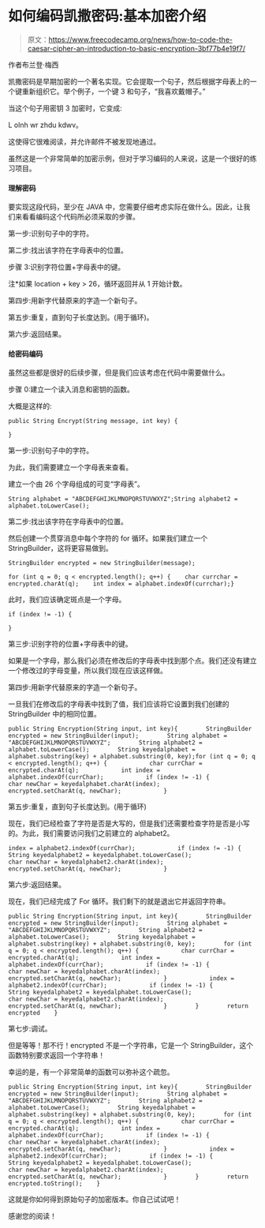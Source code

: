 # 如何编码凯撒密码:基本加密介绍

> 原文：<https://www.freecodecamp.org/news/how-to-code-the-caesar-cipher-an-introduction-to-basic-encryption-3bf77b4e19f7/>

作者布兰登·梅西

凯撒密码是早期加密的一个著名实现。它会提取一个句子，然后根据字母表上的一个键重新组织它。举个例子，一个键 3 和句子，“我喜欢戴帽子。”

当这个句子用密钥 3 加密时，它变成:

L olnh wr zhdu kdwv。

这使得它很难阅读，并允许邮件不被发现地通过。

虽然这是一个非常简单的加密示例，但对于学习编码的人来说，这是一个很好的练习项目。

#### 理解密码

要实现这段代码，至少在 JAVA 中，您需要仔细考虑实际在做什么。因此，让我们来看看编码这个代码所必须采取的步骤。

第一步:识别句子中的字符。

第二步:找出该字符在字母表中的位置。

步骤 3:识别字符位置+字母表中的键。

注*如果 location + key > 26，循环返回并从 1 开始计数。

第四步:用新字代替原来的字造一个新句子。

第五步:重复，直到句子长度达到。(用于循环)。

第六步:返回结果。

#### 给密码编码

虽然这些都是很好的后续步骤，但是我们应该考虑在代码中需要做什么。

步骤 0:建立一个读入消息和密钥的函数。

大概是这样的:

```
public String Encrypt(String message, int key) {
```

```
}
```

第一步:识别句子中的字符。

为此，我们需要建立一个字母表来查看。

建立一个由 26 个字母组成的可变“字母表”。

```
String alphabet = "ABCDEFGHIJKLMNOPQRSTUVWXYZ";String alphabet2 = alphabet.toLowerCase();
```

第二步:找出该字符在字母表中的位置。

然后创建一个贯穿消息中每个字符的 for 循环。如果我们建立一个 StringBuilder，这将更容易做到。

```
StringBuilder encrypted = new StringBuilder(message);
```

```
for (int q = 0; q < encrypted.length(); q++) {    char currchar = encrypted.charAt(q);    int index = alphabet.indexOf(currchar);}
```

此时，我们应该确定斑点是一个字母。

```
if (index != -1) {
```

```
} 
```

第三步:识别字符的位置+字母表中的键。

如果是一个字母，那么我们必须在修改后的字母表中找到那个点。我们还没有建立一个修改过的字母变量，所以我们现在应该这样做。

第四步:用新字代替原来的字造一个新句子。

一旦我们在修改后的字母表中找到了值，我们应该将它设置到我们创建的 StringBuilder 中的相同位置。

```
public String Encryption(String input, int key){        StringBuilder encrypted = new StringBuilder(input);        String alphabet = "ABCDEFGHIJKLMNOPQRSTUVWXYZ";        String alphabet2 = alphabet.toLowerCase();        String keyedalphabet = alphabet.substring(key) + alphabet.substring(0, key);for (int q = 0; q < encrypted.length(); q++) {            char currChar = encrypted.charAt(q);            int index = alphabet.indexOf(currChar);            if (index != -1) {                char newChar = keyedalphabet.charAt(index);                encrypted.setCharAt(q, newChar);            }
```

第五步:重复，直到句子长度达到。(用于循环)

现在，我们已经检查了字符是否是大写的，但是我们还需要检查字符是否是小写的。为此，我们需要访问我们之前建立的 alphabet2。

```
index = alphabet2.indexOf(currChar);            if (index != -1) {                String keyedalphabet2 = keyedalphabet.toLowerCase();                char newChar = keyedalphabet2.charAt(index);                encrypted.setCharAt(q, newChar);            }
```

第六步:返回结果。

现在，我们已经完成了 For 循环。我们剩下的就是退出它并返回字符串。

```
public String Encryption(String input, int key){        StringBuilder encrypted = new StringBuilder(input);        String alphabet = "ABCDEFGHIJKLMNOPQRSTUVWXYZ";        String alphabet2 = alphabet.toLowerCase();        String keyedalphabet = alphabet.substring(key) + alphabet.substring(0, key);        for (int q = 0; q < encrypted.length(); q++) {            char currChar = encrypted.charAt(q);            int index = alphabet.indexOf(currChar);            if (index != -1) {                char newChar = keyedalphabet.charAt(index);                encrypted.setCharAt(q, newChar);            }            index = alphabet2.indexOf(currChar);            if (index != -1) {                String keyedalphabet2 = keyedalphabet.toLowerCase();                char newChar = keyedalphabet2.charAt(index);                encrypted.setCharAt(q, newChar);            }        }        return encrypted    }
```

第七步:调试。

但是等等！那不行！encrypted 不是一个字符串，它是一个 StringBuilder，这个函数特别要求返回一个字符串！

幸运的是，有一个非常简单的函数可以弥补这个疏忽。

```
public String Encryption(String input, int key){        StringBuilder encrypted = new StringBuilder(input);        String alphabet = "ABCDEFGHIJKLMNOPQRSTUVWXYZ";        String alphabet2 = alphabet.toLowerCase();        String keyedalphabet = alphabet.substring(key) + alphabet.substring(0, key);        for (int q = 0; q < encrypted.length(); q++) {            char currChar = encrypted.charAt(q);            int index = alphabet.indexOf(currChar);            if (index != -1) {                char newChar = keyedalphabet.charAt(index);                encrypted.setCharAt(q, newChar);            }            index = alphabet2.indexOf(currChar);            if (index != -1) {                String keyedalphabet2 = keyedalphabet.toLowerCase();                char newChar = keyedalphabet2.charAt(index);                encrypted.setCharAt(q, newChar);            }        }        return encrypted.toString();    }
```

这就是你如何得到原始句子的加密版本。你自己试试吧！

感谢您的阅读！